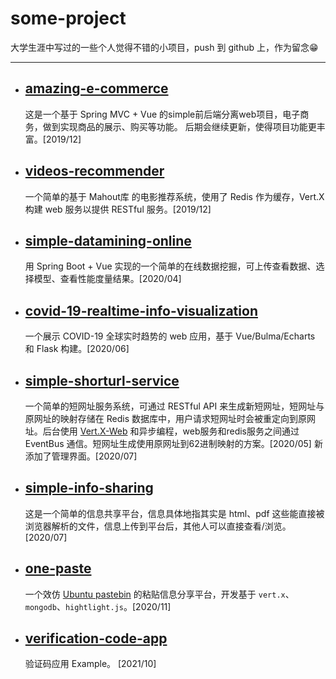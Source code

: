 # some-project

大学生涯中写过的一些个人觉得不错的小项目，push 到 github 上，作为留念😁

----------

- ## [amazing-e-commerce](amazing-e-commerce)

    这是一个基于 Spring MVC + Vue 的simple前后端分离web项目，电子商务，做到实现商品的展示、购买等功能。
后期会继续更新，使得项目功能更丰富。[2019/12]

- ## [videos-recommender](videos-recommender)

    一个简单的基于 Mahout库 的电影推荐系统，使用了 Redis 作为缓存，Vert.X 构建 web 服务以提供 RESTful 服务。[2019/12]

- ## [simple-datamining-online](simple-datamining-online)

    用 Spring Boot + Vue 实现的一个简单的在线数据挖掘，可上传查看数据、选择模型、查看性能度量结果。[2020/04]

- ## [covid-19-realtime-info-visualization](covid-19-realtime-info-visualization)

    一个展示 COVID-19 全球实时趋势的 web 应用，基于 Vue/Bulma/Echarts 和 Flask 构建。[2020/06]

- ## [simple-shorturl-service](simple-shorturl-service)

    一个简单的短网址服务系统，可通过 RESTful API 来生成新短网址，短网址与原网址的映射存储在 Redis 数据库中，用户请求短网址时会被重定向到原网址。后台使用 [Vert.X-Web](https://vertx.io/docs/vertx-web/java/) 和异步编程，web服务和redis服务之间通过 EventBus 通信。短网址生成使用原网址到62进制映射的方案。[2020/05] 新添加了管理界面。[2020/07]

- ## [simple-info-sharing](simple-info-sharing)

    这是一个简单的信息共享平台，信息具体地指其实是 html、pdf 这些能直接被浏览器解析的文件，信息上传到平台后，其他人可以直接查看/浏览。[2020/07]

- ## [one-paste](one-paste)

    一个效仿 [Ubuntu pastebin](https://paste.ubuntu.com/) 的粘贴信息分享平台，开发基于 `vert.x`、`mongodb`、`hightlight.js`。[2020/11]

- ## [verification-code-app](verification-code-app)

    验证码应用 Example。 [2021/10]
